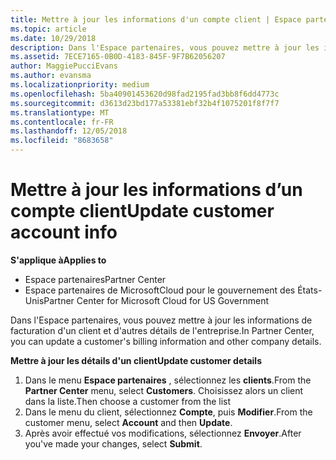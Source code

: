 ```yaml
---
title: Mettre à jour les informations d'un compte client | Espace partenaires
ms.topic: article
ms.date: 10/29/2018
description: Dans l'Espace partenaires, vous pouvez mettre à jour les informations de facturation d'un client et d'autres détails de l'entreprise.
ms.assetid: 7ECE7165-0B0D-4183-845F-9F7B62056207
author: MaggiePucciEvans
ms.author: evansma
ms.localizationpriority: medium
ms.openlocfilehash: 5ba40901453620d98fad2195fad3bb8f6dd4773c
ms.sourcegitcommit: d3613d23bd177a53381ebf32b4f1075201f8f7f7
ms.translationtype: MT
ms.contentlocale: fr-FR
ms.lasthandoff: 12/05/2018
ms.locfileid: "8683658"
---
```

# <a name="update-customer-account-info"></a><span data-ttu-id="72e28-103">Mettre à jour les informations d’un compte client</span><span class="sxs-lookup"><span data-stu-id="72e28-103">Update customer account info</span></span>

**<span data-ttu-id="72e28-104">S'applique à</span><span class="sxs-lookup"><span data-stu-id="72e28-104">Applies to</span></span>**

-  <span data-ttu-id="72e28-105">Espace partenaires</span><span class="sxs-lookup"><span data-stu-id="72e28-105">Partner Center</span></span>
-  <span data-ttu-id="72e28-106">Espace partenaires de MicrosoftCloud pour le gouvernement des États-Unis</span><span class="sxs-lookup"><span data-stu-id="72e28-106">Partner Center for Microsoft Cloud for US Government</span></span>


<span data-ttu-id="72e28-107">Dans l'Espace partenaires, vous pouvez mettre à jour les informations de facturation d'un client et d'autres détails de l'entreprise.</span><span class="sxs-lookup"><span data-stu-id="72e28-107">In Partner Center, you can update a customer's billing information and other company details.</span></span>

**<span data-ttu-id="72e28-108">Mettre à jour les détails d'un client</span><span class="sxs-lookup"><span data-stu-id="72e28-108">Update customer details</span></span>**

1.  <span data-ttu-id="72e28-109">Dans le menu **Espace partenaires** , sélectionnez les **clients**.</span><span class="sxs-lookup"><span data-stu-id="72e28-109">From the **Partner Center** menu, select **Customers**.</span></span> <span data-ttu-id="72e28-110">Choisissez alors un client dans la liste.</span><span class="sxs-lookup"><span data-stu-id="72e28-110">Then choose a customer from the list</span></span>
2.  <span data-ttu-id="72e28-111">Dans le menu du client, sélectionnez **Compte**, puis **Modifier**.</span><span class="sxs-lookup"><span data-stu-id="72e28-111">From the customer menu, select **Account** and then **Update**.</span></span>
3.  <span data-ttu-id="72e28-112">Après avoir effectué vos modifications, sélectionnez **Envoyer**.</span><span class="sxs-lookup"><span data-stu-id="72e28-112">After you've made your changes, select **Submit**.</span></span>

 

 



